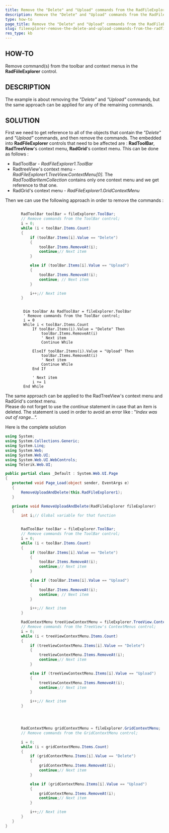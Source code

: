 ```yaml
---
title: Remove the "Delete" and "Upload" commands from the RadFileExplorer control
description: Remove the "Delete" and "Upload" commands from the RadFileExplorer control. Check it now!
type: how-to
page_title: Remove the "Delete" and "Upload" commands from the RadFileExplorer control
slug: fileexplorer-remove-the-delete-and-upload-commands-from-the-radfileexplorer-control
res_type: kb
---
```



   
## HOW-TO   


Remove command(s) from the toolbar and context menus in the **RadFiileExplorer** control. 

## DESCRIPTION

The example is about removing the *"Delete"* and *"Upload"*  commands, but the same approach can be applied for any of the remaining commands.  

## SOLUTION   

First we need to get reference to all of the objects that contain the *"Delete"* and *"Upload"* commands, and then remove the commands. The embedded into **RadFileExplorer** controls that need to be affected are :  **RadToolBar**, **RadTreeView**'s context menu, **RadGrid**'s context menu. This can be done as follows :
 
- RadToolBar - *RadFileExplorer1.ToolBar*
- RadtreeView's context menu - *RadFileExplorer1.TreeView.ContextMenu[0].* The *RadToolBarItemCollection* contains only one context menu and we get reference to that one.
- RadGrid's context menu - *RadFileExplorer1.GridContextMenu*

 
Then we can use the following approach in order to remove the commands :  
   
 ````C#
 
        RadToolBar toolBar = fileExplorer.ToolBar;  
        // Remove commands from the ToolBar control;  
        i = 0;  
        while (i < toolBar.Items.Count)  
        {  
            if (toolBar.Items[i].Value == "Delete")  
            {  
                toolBar.Items.RemoveAt(i);  
                continue;// Next item  
            }  
 
            else if (toolBar.Items[i].Value == "Upload")  
            {  
                toolBar.Items.RemoveAt(i);  
                continue; // Next item  
            }  
 
            i++;// Next item  
        } 
````
````VB

        Dim toolBar As RadToolBar = fileExplorer.ToolBar  
        ' Remove commands from the ToolBar control;  
        i = 0  
        While i < toolBar.Items.Count  
            If toolBar.Items(i).Value = "Delete" Then 
                toolBar.Items.RemoveAt(i)  
                ' Next item  
                Continue While 
 
            ElseIf toolBar.Items(i).Value = "Upload" Then 
                toolBar.Items.RemoveAt(i)  
                ' Next item  
                Continue While 
            End If 
 
            ' Next item  
            i += 1  
        End While 
````
 
 
 
The same approach can be applied to the RadTreeView's context menu and RadGrid's context menu.   
 Please do not forget to use the *continue* statement in case that an item is deleted. The statement is used in order to avoid an error like : "*Index was out of range...".*

 Here is the complete solution

 ````C#
using System;
using System.Collections.Generic;
using System.Linq;
using System.Web;
using System.Web.UI;
using System.Web.UI.WebControls;
using Telerik.Web.UI;

public partial class _Default : System.Web.UI.Page
{
    protected void Page_Load(object sender, EventArgs e)
    {
        RemoveUploadAndDelete(this.RadFileExplorer1);
    }

    private void RemoveUploadAndDelete(RadFileExplorer fileExplorer)
    {
        int i;// Global variable for that function 


        RadToolBar toolBar = fileExplorer.ToolBar;
        // Remove commands from the ToolBar control;
        i = 0;
        while (i < toolBar.Items.Count)
        {
            if (toolBar.Items[i].Value == "Delete")
            {
                toolBar.Items.RemoveAt(i);
                continue;// Next item
            }

            else if (toolBar.Items[i].Value == "Upload")
            {
                toolBar.Items.RemoveAt(i);
                continue; // Next item
            }

            i++;// Next item
        }

        RadContextMenu treeViewContextMenu = fileExplorer.TreeView.ContextMenus[0];
        // Remove commands from the TreeView's ContextMenus control;
        i = 0;
        while (i < treeViewContextMenu.Items.Count)
        {
            if (treeViewContextMenu.Items[i].Value == "Delete")
            {
                treeViewContextMenu.Items.RemoveAt(i);
                continue;// Next item
            }

            else if (treeViewContextMenu.Items[i].Value == "Upload")
            {
                treeViewContextMenu.Items.RemoveAt(i);
                continue;// Next item
            }

            i++;// Next item
        }




        RadContextMenu gridContextMenu = fileExplorer.GridContextMenu;
        // Remove commands from the GridContextMenu control;

        i = 0;
        while (i < gridContextMenu.Items.Count)
        {
            if (gridContextMenu.Items[i].Value == "Delete")
            {
                gridContextMenu.Items.RemoveAt(i);
                continue;// Next item
            }

            else if (gridContextMenu.Items[i].Value == "Upload")
            {
                gridContextMenu.Items.RemoveAt(i);
                continue;// Next item
            }

            i++;// Next item
        }
    }
}
 ````



   